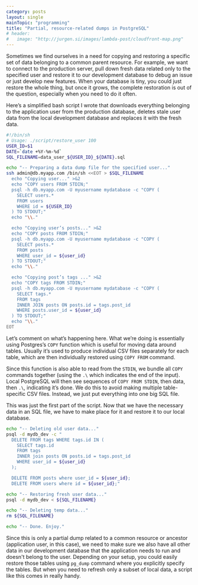 ```yaml
---
category: posts
layout: single
mainTopic: "programming"
title: "Partial, resource-related dumps in PostgreSQL"
# header:
#   image: "http://jurgen.si/images/lambda-post/cloudfront-map.png"
---
```


Sometimes we find ourselves in a need for copying and restoring a specific set of data belonging to a common parent resource. For example, we want to connect to the production server, pull down fresh data related only to the specified user and restore it to our development database to debug an issue or just develop new features. When your database is tiny, you could just restore the whole thing, but once it grows, the complete restoration is out of the question, especially when you need to do it often.

Here’s a simplified bash script I wrote that downloads everything belonging to the application user from the production database, deletes stale user data from the local development database and replaces it with the fresh data.

```bash
#!/bin/sh
# Usage: ./script/restore_user 100
USER_ID=$1
DATE=`date +%Y-%m-%d`
SQL_FILENAME=data_user_${USER_ID}_${DATE}.sql

echo "-- Preparing a data dump file for the specified user..."
ssh admin@db.myapp.com /bin/sh <<EOT > $SQL_FILENAME
  echo "Copying user..." >&2
  echo "COPY users FROM STDIN;"
  psql -h db.myapp.com -U myusername mydatabase -c "COPY (
    SELECT users.*
    FROM users
    WHERE id = ${USER_ID}
  ) TO STDOUT;"
  echo "\\."

  echo "Copying user’s posts..." >&2
  echo "COPY posts FROM STDIN;"
  psql -h db.myapp.com -U myusername mydatabase -c "COPY (
    SELECT posts.*
    FROM posts
    WHERE user_id = ${user_id}
  ) TO STDOUT;"
  echo "\\."

  echo "Copying post’s tags ..." >&2
  echo "COPY tags FROM STDIN;"
  psql -h db.myapp.com -U myusername mydatabase -c "COPY (
    SELECT tags.*
    FROM tags
    INNER JOIN posts ON posts.id = tags.post_id
    WHERE posts.user_id = ${user_id}
  ) TO STDOUT;"
  echo "\\."
EOT
```

Let’s comment on what’s happening here. What we’re doing is essentially using Postgres’s `COPY` function which is useful for moving data around tables. Usually it’s used to produce individual CSV files separately for each table, which are then individually restored using `COPY FROM` command.

Since this function is also able to read from the `STDIN`, we bundle all `COPY` commands together (using the `.\` which indicates the end of the input). Local PostgreSQL will then see sequences of `COPY FROM STDIN`, then data, then `.\`, indicating it’s done. We do this to avoid making multiple table-specific CSV files. Instead, we just put everything into one big SQL file.

This was just the first part of the script. Now that we have the necessary data in an SQL file, we have to make place for it and restore it to our local database.

```bash
echo "-- Deleting old user data..."
psql -d mydb_dev -c "
  DELETE FROM tags WHERE tags.id IN (
    SELECT tags.id
    FROM tags
    INNER join posts ON posts.id = tags.post_id
    WHERE user_id = ${user_id}
  );

  DELETE FROM posts where user_id = ${user_id};
  DELETE FROM users where id = ${user_id};"

echo "-- Restoring fresh user data..."
psql -d mydb_dev < ${SQL_FILENAME}

echo "-- Deleting temp data..."
rm ${SQL_FILENAME}

echo "-- Done. Enjoy."
```

Since this is only a partial dump related to a common resource or ancestor (application user, in this case), we need to make sure we also have all other data in our development database that the application needs to run and doesn't belong to the user. Depending on your setup, you could easily restore those tables using `pg_dump` command where you explicitly specify the tables.
But when you need to refresh only a subset of local data, a script like this comes in really handy.
